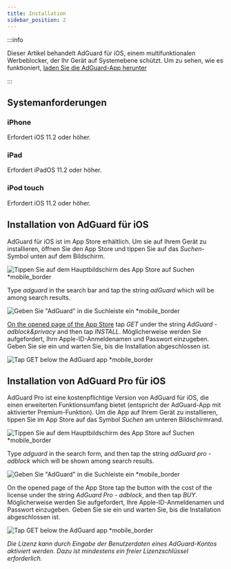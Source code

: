 ```yaml
---
title: Installation
sidebar_position: 2
---
```


:::info

Dieser Artikel behandelt AdGuard für iOS, einem multifunktionalen Werbeblocker, der Ihr Gerät auf Systemebene schützt. Um zu sehen, wie es funktioniert, [laden Sie die AdGuard-App herunter](https://agrd.io/download-kb-adblock)

:::

## Systemanforderungen

### iPhone

Erfordert iOS 11.2 oder höher.

### iPad

Erfordert iPadOS 11.2 oder höher.

### iPod touch

Erfordert iOS 11.2 oder höher.

## Installation von AdGuard für iOS

AdGuard für iOS ist im App Store erhältlich. Um sie auf Ihrem Gerät zu installieren, öffnen Sie den App Store und tippen Sie auf das *Suchen*-Symbol unten auf dem Bildschirm.

![Tippen Sie auf dem Hauptbildschirm des App Store auf Suchen *mobile_border](https://cdn.adtidy.org/public/Adguard/kb/installation/iOS/en/1.png)

Type *adguard* in the search bar and tap the string *adGuard* which will be among search results.

![Geben Sie "AdGuard" in die Suchleiste ein *mobile_border](https://cdn.adtidy.org/public/Adguard/kb/installation/iOS/en/2.png)

[On the opened page of the App Store](https://adguard.com/download.html?auto=1) tap *GET* under the string *AdGuard - adblock&privacy* and then tap *INSTALL*. Möglicherweise werden Sie aufgefordert, Ihrn Apple-ID-Anmeldenamen und Passwort einzugeben. Geben Sie sie ein und warten Sie, bis die Installation abgeschlossen ist.

![Tap GET below the AdGuard app *mobile_border](https://cdn.adtidy.org/public/Adguard/kb/installation/iOS/en/3.png)

## Installation von AdGuard Pro für iOS

AdGuard Pro ist eine kostenpflichtige Version von AdGuard für iOS, die einen erweiterten Funktionsumfang bietet (entspricht der AdGuard-App mit aktivierter Premium-Funktion). Um die App auf Ihrem Gerät zu installieren, tippen Sie im App Store auf das Symbol *Suchen* am unteren Bildschirmrand.

![Tippen Sie auf dem Hauptbildschirm des App Store auf Suchen *mobile_border](https://cdn.adtidy.org/public/Adguard/kb/installation/iOS/en/1.png)

Type *adguard* in the search form, and then tap the string *adGuard pro - adblock* which will be shown among search results.

![Geben Sie "AdGuard" in die Suchleiste ein *mobile_border](https://cdn.adtidy.org/public/Adguard/kb/installation/iOS/en/2.png)

On the opened page of the App Store tap the button with the cost of the license under the string *AdGuard Pro - adblock*, and then tap *BUY*. Möglicherweise werden Sie aufgefordert, Ihre Apple-ID-Anmeldenamen und Passwort einzugeben. Geben Sie sie ein und warten Sie, bis die Installation abgeschlossen ist.

![Tap GET below the AdGuard app *mobile_border](https://cdn.adtidy.org/public/Adguard/kb/installation/iOS/en/3.png)

*Die Lizenz kann durch Eingabe der Benutzerdaten eines AdGuard-Kontos aktiviert werden. Dazu ist mindestens ein freier Lizenzschlüssel erforderlich.*
